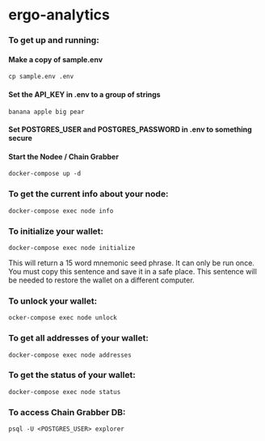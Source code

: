# ergo-analytics

### To get up and running:

#### Make a copy of sample.env
```
cp sample.env .env
```

#### Set the API_KEY in .env to a group of strings 
```
banana apple big pear
```
#### Set POSTGRES_USER and POSTGRES_PASSWORD in .env to something secure 

#### Start the Nodee / Chain Grabber
```
docker-compose up -d
``` 

### To get the current info about your node:
```
docker-compose exec node info
```

### To initialize your wallet:
```
docker-compose exec node initialize
```

This will return a 15 word mnemonic seed phrase. It can only be run once.  You must copy this sentence and save it in a safe place. This sentence will be needed to restore the wallet on a different computer.

### To unlock your wallet:
```
ocker-compose exec node unlock
```

### To get all addresses of your wallet:
```
docker-compose exec node addresses
```

### To get the status of your wallet:
```
docker-compose exec node status
```

### To access Chain Grabber DB:
```
psql -U <POSTGRES_USER> explorer
```



